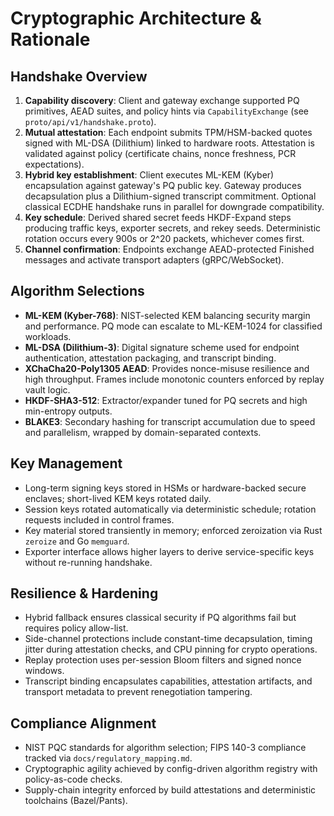 # Cryptographic Architecture & Rationale

## Handshake Overview
1. **Capability discovery**: Client and gateway exchange supported PQ primitives, AEAD suites, and policy hints via `CapabilityExchange` (see `proto/api/v1/handshake.proto`).
2. **Mutual attestation**: Each endpoint submits TPM/HSM-backed quotes signed with ML-DSA (Dilithium) linked to hardware roots. Attestation is validated against policy (certificate chains, nonce freshness, PCR expectations).
3. **Hybrid key establishment**: Client executes ML-KEM (Kyber) encapsulation against gateway's PQ public key. Gateway produces decapsulation plus a Dilithium-signed transcript commitment. Optional classical ECDHE handshake runs in parallel for downgrade compatibility.
4. **Key schedule**: Derived shared secret feeds HKDF-Expand steps producing traffic keys, exporter secrets, and rekey seeds. Deterministic rotation occurs every 900s or 2^20 packets, whichever comes first.
5. **Channel confirmation**: Endpoints exchange AEAD-protected Finished messages and activate transport adapters (gRPC/WebSocket).

## Algorithm Selections
- **ML-KEM (Kyber-768)**: NIST-selected KEM balancing security margin and performance. PQ mode can escalate to ML-KEM-1024 for classified workloads.
- **ML-DSA (Dilithium-3)**: Digital signature scheme used for endpoint authentication, attestation packaging, and transcript binding.
- **XChaCha20-Poly1305 AEAD**: Provides nonce-misuse resilience and high throughput. Frames include monotonic counters enforced by replay vault logic.
- **HKDF-SHA3-512**: Extractor/expander tuned for PQ secrets and high min-entropy outputs.
- **BLAKE3**: Secondary hashing for transcript accumulation due to speed and parallelism, wrapped by domain-separated contexts.

## Key Management
- Long-term signing keys stored in HSMs or hardware-backed secure enclaves; short-lived KEM keys rotated daily.
- Session keys rotated automatically via deterministic schedule; rotation requests included in control frames.
- Key material stored transiently in memory; enforced zeroization via Rust `zeroize` and Go `memguard`.
- Exporter interface allows higher layers to derive service-specific keys without re-running handshake.

## Resilience & Hardening
- Hybrid fallback ensures classical security if PQ algorithms fail but requires policy allow-list.
- Side-channel protections include constant-time decapsulation, timing jitter during attestation checks, and CPU pinning for crypto operations.
- Replay protection uses per-session Bloom filters and signed nonce windows.
- Transcript binding encapsulates capabilities, attestation artifacts, and transport metadata to prevent renegotiation tampering.

## Compliance Alignment
- NIST PQC standards for algorithm selection; FIPS 140-3 compliance tracked via `docs/regulatory_mapping.md`.
- Cryptographic agility achieved by config-driven algorithm registry with policy-as-code checks.
- Supply-chain integrity enforced by build attestations and deterministic toolchains (Bazel/Pants).
